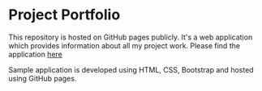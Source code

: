 # Project Portfolio

This repository is hosted on GitHub pages publicly. It's a web application which provides information about all my project work.
Please find the application [here](https://vjvijayg.github.io/vjvijayg.github.io-projects/)

Sample application is developed using HTML, CSS, Bootstrap and hosted using GitHub pages.
